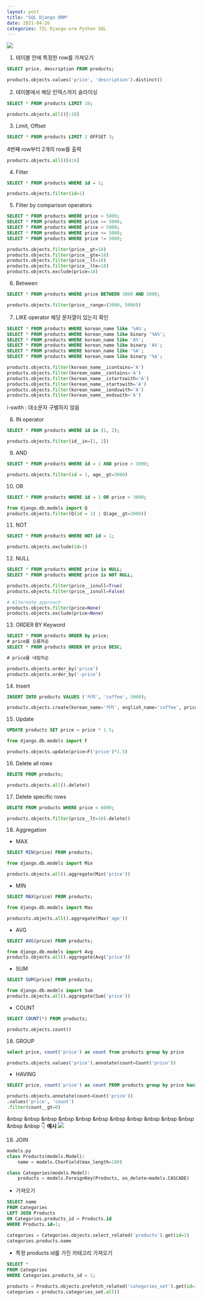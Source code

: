 ```yaml
---
layout: post
title: "SQL Django ORM"
date: 2021-04-26
categories: TIL Django-orm Python SQL
---
```


![](https://images.velog.io/images/action2thefuture/post/28c970ec-c1f6-4d88-96ac-afa5dea86697/sql%EB%AC%B8.png)

1. 테이블 안에 특정한 row를 가져오기

```sql
SELECT price, description FROM products;
```

```python
products.objects.values('price', 'description').distinct()
```

2. 테이블에서 해당 인덱스까지 슬라이싱

```sql
SELECT * FROM products LIMIT 10;
```

```python
products.objects.all()[:10]
```

3. Limit, Offset

```sql
SELECT * FROM products LIMIT 2 OFFSET 3;
```

4번째 row부터 2개의 row를 출력

```python
products.objects.all()[4:6]
```

4. Filter

```sql
SELECT * FROM products WHERE id = 1;
```

```python
products.objects.filter(id=1)
```

5. Filter by comparison operators

```sql
SELECT * FROM products WHERE price > 5000;
SELECT * FROM products WHERE price >= 5000;
SELECT * FROM products WHERE price < 5000;
SELECT * FROM products WHERE price <= 5000;
SELECT * FROM products WHERE price != 5000;
```

```python
products.objects.filter(price__gt=18)
products.objects.filter(price__gte=18)
products.objects.filter(price__lt=18)
products.objects.filter(price__lte=18)
products.objects.exclude(price=18)
```

6. Between

```sql
SELECT * FROM products WHERE price BETWEEN 3000 AND 5000;
```

```python
products.objects.filter(price__range=(3000, 5000))
```

7. LIKE operator
   해당 문자열이 있는지 확인

```sql
SELECT * FROM products WHERE korean_name like '%A%';
SELECT * FROM products WHERE korean_name like binary '%A%';
SELECT * FROM products WHERE korean_name like 'A%';
SELECT * FROM products WHERE korean_name like binary 'A%';
SELECT * FROM products WHERE korean_name like '%A';
SELECT * FROM products WHERE korean_name like binary '%A';
```

```python
products.objects.filter(korean_name__icontains='A')
products.objects.filter(korean_name__contains='A')
products.objects.filter(korean_name__istartswith='A')
products.objects.filter(korean_name__startswith='A')
products.objects.filter(korean_name__iendswith='A')
products.objects.filter(korean_name__endswith='A')
```

i-swith : 대소문자 구별하지 않음

8. IN operator

```sql
SELECT * FROM products WHERE id in (1, 2);
```

```python
products.objects.filter(id__in=[1, 2])
```

9. AND

```sql
SELECT * FROM products WHERE id = 1 AND price > 3000;
```

```python
products.objects.filter(id = 1, age__gt=3000)
```

10. OR

```sql
SELECT * FROM products WHERE id = 1 OR price > 3000;
```

```python
from django.db.models import Q
products.objects.filter(Q(id = 1) | Q(age__gt=3000))
```

11. NOT

```sql
SELECT * FROM products WHERE NOT id = 1;
```

```python
products.objects.exclude(id=1)
```

12. NULL

```sql
SELECT * FROM products WHERE price is NULL;
SELECT * FROM products WHERE price is NOT NULL;
```

```python
products.objects.filter(price__isnull=True)
products.objects.filter(price__isnull=False)
```

```python
# Alternate approach
products.objects.filter(price=None)
products.objects.exclude(price=None)
```

13. ORDER BY Keyword

```sql
SELECT * FROM products ORDER by price;
# price를 오름차순
SELECT * FROM products ORDER bY price DESC;

# price를 내림차순
```

```python
products.objects.order_by('price')
products.objects.order_by('-price')
```

14. Insert

```sql
INSERT INTO products VALUES ('커피', 'coffee', 5000);
```

```python
products.objects.create(korean_name='커피', english_name='coffee', price=5000)
```

15. Update

```sql
UPDATE products SET price = price * 1.5;
```

```python
from django.db.models import F

products.objects.update(price=F('price')*1.5)
```

16. Delete all rows

```sql
DELETE FROM products;
```

```python
products.objects.all().delete()
```

17. Delete specific rows

```sql
DELETE FROM products WHERE price < 6000;
```

```python
products.objects.filter(price__lt=10).delete()
```

18. Aggregation

- MAX

```sql
SELECT MIN(price) FROM products;
```

```python
from django.db.models import Min

products.objects.all().aggregate(Min('price'))
```

- MIN

```sql
SELECT MAX(price) FROM products;
```

```python
from django.db.models import Max

producsts.objects.all().aggregate(Max('age'))
```

- AVG

```sql
SELECT AVG(price) FROM products;
```

```python
from django.db.models import Avg
products.objects.all().aggregate(Avg('price'))
```

- SUM

```sql
SELECT SUM(price) FROM products;
```

```python
from django.db.models import Sum
products.objects.all().aggregate(Sum('price'))
```

- COUNT

```sql
SELECT COUNT(*) FROM products;
```

```python
products.objects.count()
```

18. GROUP

```sql
select price, count('price') as count from products group by price
```

```python
products.objects.values('price').annotate(count=Count('price'))
```

- HAVING

```sql
SELECT price, count('price') as count FROM products group by price having count >  0;
```

```python
products.objects.annotate(count=Count('price'))
.values('price', 'count')
.filter(count__gt=0)
```

&nbsp &nbsp &nbsp &nbsp &nbsp &nbsp &nbsp &nbsp &nbsp &nbsp &nbsp &nbsp &nbsp 👇 **예시**
![](https://images.velog.io/images/action2thefuture/post/c8d49b4b-7374-4128-b70c-4238b3283485/query%20set.png)

18. JOIN

```python
models.py
class Products(models.Model):
    name = models.CharField(max_length=100)

class Categories(models.Model):
    products = models.ForeignKey(Products, on_delete=models.CASCADE)
```

- 가져오기

```sql
SELECT name
FROM Categories
LEFT JOIN Products
ON Categories.products_id = Products.id
WHERE Products.id=1;
```

```python
categories = Categories.objects.select_related('products').get(id=1)
categories.products.name
```

- 특정 products id를 가진 카테고리 가져오기

```sql
SELECT *
FROM Categories
WHERE Categories.products_id = 1;
```

```python
products = Products.objects.prefetch_related('categories_set').get(id=1)
categories = products.categories_set.all()
```

